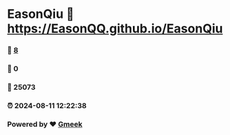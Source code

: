 # EasonQiu :link: https://EasonQQ.github.io/EasonQiu 
### :page_facing_up: [8](https://EasonQQ.github.io/EasonQiu/tag.html) 
### :speech_balloon: 0 
### :hibiscus: 25073 
### :alarm_clock: 2024-08-11 12:22:38 
### Powered by :heart: [Gmeek](https://github.com/Meekdai/Gmeek)
